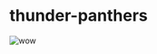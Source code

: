 # thunder-panthers

![wow](https://vignette.wikia.nocookie.net/wartune/images/5/5e/Thunder_Panther.png/revision/latest?cb=20140712021547)
